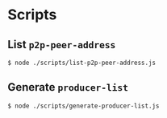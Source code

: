 # Scripts

## List `p2p-peer-address`

```
$ node ./scripts/list-p2p-peer-address.js
```

## Generate `producer-list`

```
$ node ./scripts/generate-producer-list.js
```
